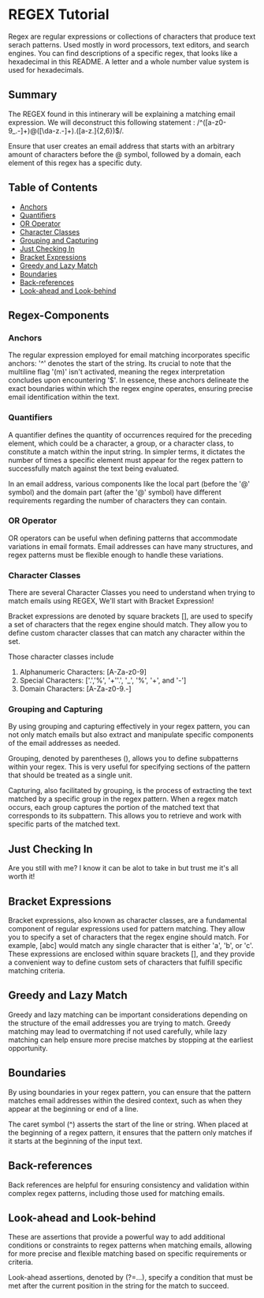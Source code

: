 # REGEX Tutorial

Regex are regular expressions or collections of characters that produce text serach patterns. Used mostly in word processors, text editors, and search engines. You can find descriptions of a specific regex, that looks like a hexadecimal in this README. A letter and a whole number value system is used for hexadecimals.

## Summary

The REGEX found in this intinerary will be explaining a matching email expression. We will deconstruct this following statement : /^([a-z0-9_\.-]+)@([\da-z\.-]+)\.([a-z\.]{2,6})$/.

Ensure that user creates an email address that starts with an arbitrary amount of characters before the @ symbol, followed by a domain, each element of this regex has a specific duty.

## Table of Contents

- [Anchors](#anchors)
- [Quantifiers](#quantifiers)
- [OR Operator](#or-operator)
- [Character Classes](#character-classes)
- [Grouping and Capturing](#grouping-and-capturing)
- [Just Checking In](#just-checking-in)
- [Bracket Expressions](#bracket-expressions)
- [Greedy and Lazy Match](#greedy-and-lazy-match)
- [Boundaries](#boundaries)
- [Back-references](#back-references)
- [Look-ahead and Look-behind](#look-ahead-and-look-behind)

## Regex-Components

### Anchors


The regular expression employed for email matching incorporates specific anchors: '^' denotes the start of the string. Its crucial to note that the multiline flag '(m)' isn't activated, meaning the regex interpretation concludes upon encountering '$'. In essence, these anchors delineate the exact boundaries within which the regex engine operates, ensuring precise email identification within the text.

### Quantifiers

A quantifier defines the quantity of occurrences required for the preceding element, which could be a character, a group, or a character class, to constitute a match within the input string. In simpler terms, it dictates the number of times a specific element must appear for the regex pattern to successfully match against the text being evaluated.

In an email address, various components like the local part (before the '@' symbol) and the domain part (after the '@' symbol) have different requirements regarding the number of characters they can contain.

### OR Operator

OR operators can be useful when defining patterns that accommodate variations in email formats. Email addresses can have many structures, and regex patterns must be flexible enough to handle these variations.

### Character Classes

There are several Character Classes you need to understand when trying to match emails using REGEX, We'll start with Bracket Expression!

Bracket expressions are denoted by square brackets [], are used to specify a set of characters that the regex engine should match. They allow you to define custom character classes that can match any character within the set.

Those character classes include

1. Alphanumeric Characters: [A-Za-z0-9]
2. Special Characters: ['.','%', '+''.', '_', '%', '+', and '-']
3. Domain Characters: [A-Za-z0-9.-]

### Grouping and Capturing

By using grouping and capturing effectively in your regex pattern, you can not only match emails but also extract and manipulate specific components of the email addresses as needed.

Grouping, denoted by parentheses (), allows you to define subpatterns within your regex. This is very useful for specifying sections of the pattern that should be treated as a single unit.

Capturing, also facilitated by grouping, is the process of extracting the text matched by a specific group in the regex pattern. When a regex match occurs, each group captures the portion of the matched text that corresponds to its subpattern. This allows you to retrieve and work with specific parts of the matched text.

## Just Checking In

Are you still with me? I know it can be alot to take in but trust me it's all worth it!

## Bracket Expressions

Bracket expressions, also known as character classes, are a fundamental component of regular expressions used for pattern matching. They allow you to specify a set of characters that the regex engine should match. For example, [abc] would match any single character that is either 'a', 'b', or 'c'. These expressions are enclosed within square brackets [], and they provide a convenient way to define custom sets of characters that fulfill specific matching criteria.

## Greedy and Lazy Match

Greedy and lazy matching can be important considerations depending on the structure of the email addresses you are trying to match. Greedy matching may lead to overmatching if not used carefully, while lazy matching can help ensure more precise matches by stopping at the earliest opportunity.

## Boundaries

By using boundaries in your regex pattern, you can ensure that the pattern matches email addresses within the desired context, such as when they appear at the beginning or end of a line.

The caret symbol (^) asserts the start of the line or string. When placed at the beginning of a regex pattern, it ensures that the pattern only matches if it starts at the beginning of the input text.

## Back-references

Back references are helpful for ensuring consistency and validation within complex regex patterns, including those used for matching emails.

## Look-ahead and Look-behind

These are assertions that provide a powerful way to add additional conditions or constraints to regex patterns when matching emails, allowing for more precise and flexible matching based on specific requirements or criteria.

Look-ahead assertions, denoted by (?=...), specify a condition that must be met after the current position in the string for the match to succeed.
